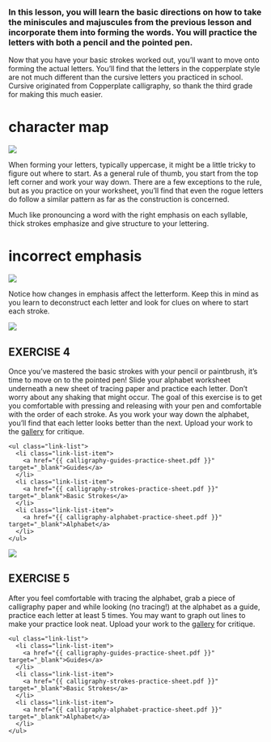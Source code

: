 ### In this lesson, you will learn the basic directions on how to take the miniscules and majuscules from the previous lesson and incorporate them into forming the words. You will practice the letters with both a pencil and the pointed pen.

Now that you have your basic strokes worked out, you’ll want to move onto forming the actual letters. You’ll find that the letters in the copperplate style are not much different than the cursive letters you practiced in school. Cursive originated from Copperplate calligraphy, so thank the third grade for making this much easier.

# character map
<img src="{{ 5-letterforms-1-character-map.png }}"/>

When forming your letters, typically uppercase, it might be a little tricky to figure out where to start. As a general rule of thumb, you start from the top left corner and work your way down. There are a few exceptions to the rule, but as you practice on your worksheet, you’ll find that even the rogue letters do follow a similar pattern as far as the construction is concerned.

Much like pronouncing a word with the right emphasis on each syllable, thick strokes emphasize and give structure to your lettering.

# incorrect emphasis
<img src="{{ 5-letterforms-2-emphasis.png }}"/>

Notice how changes in emphasis affect the letterform. Keep this in mind as you learn to deconstruct each letter and look for clues on where to start each stroke.

<img src="{{ 5-letterforms-3-exercise-example.jpg }}"/>

<section class="exercise">
    <h2>
        EXERCISE 4
    </h2>
    <p>
      Once you’ve mastered the basic strokes with your pencil or paintbrush, it’s time to move on to the pointed pen! Slide your alphabet worksheet underneath a new sheet of tracing paper and practice each letter. Don’t worry about any shaking that might occur. The goal of this exercise is to get you comfortable with pressing and releasing with your pen and comfortable with the order of each stroke. As you work your way down the alphabet, you’ll find that each letter looks better than the next. Upload your work to the <a href="#!/gallery">gallery</a> for critique.
    </p>

    <ul class="link-list">
      <li class="link-list-item">
        <a href="{{ calligraphy-guides-practice-sheet.pdf }}" target="_blank">Guides</a>
      </li>
      <li class="link-list-item">
        <a href="{{ calligraphy-strokes-practice-sheet.pdf }}" target="_blank">Basic Strokes</a>
      </li>
      <li class="link-list-item">
        <a href="{{ calligraphy-alphabet-practice-sheet.pdf }}" target="_blank">Alphabet</a>
      </li>
    </ul>
</section>

<img src="{{ 5-letterforms-4-exercise-example.jpg }}"/>

<section class="exercise">
    <h2>
        EXERCISE 5
    </h2>
    <p>
      After you feel comfortable with tracing the alphabet, grab a piece of calligraphy paper and while looking (no tracing!) at the alphabet as a guide, practice each letter at least 5 times. You may want to graph out lines to make your practice look neat. Upload your work to the <a href="#!/gallery">gallery</a> for critique.
    </p>

    <ul class="link-list">
      <li class="link-list-item">
        <a href="{{ calligraphy-guides-practice-sheet.pdf }}" target="_blank">Guides</a>
      </li>
      <li class="link-list-item">
        <a href="{{ calligraphy-strokes-practice-sheet.pdf }}" target="_blank">Basic Strokes</a>
      </li>
      <li class="link-list-item">
        <a href="{{ calligraphy-alphabet-practice-sheet.pdf }}" target="_blank">Alphabet</a>
      </li>
    </ul>
</section>